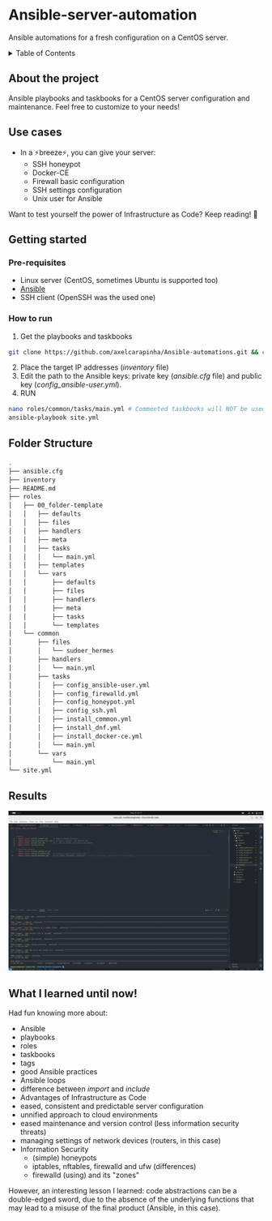 # Ansible-server-automation
Ansible automations for a fresh configuration on a CentOS server.

<!-- TABLE OF CONTENTS -->
<details>
  <summary>Table of Contents</summary>
  <ol>
    <li>
      <a href="#about-the-project">About The Project</a>
    </li>
    <li>
      <a href="#use-cases">Use cases</a>
    </li>
    <li>
      <a href="#getting-started">Getting Started</a>
      <ul>
        <li><a href="#Pre-requisites">Pre-requisites</a></li>
        <li><a href="#How-to-run">How to run</a></li>
      </ul>
    </li>
    <li><a href="#folder-structure">Folder Structure</a></li>
    <li><a href="#results">Results</a></li>
    <li><a href="#what-i-learned-until-now">What I learned until now!</a></li>
  </ol>
</details>

## About the project
Ansible playbooks and taskbooks for a CentOS server configuration and maintenance.
Feel free to customize to your needs!

## Use cases
- In a ⚡breeze⚡, you can give your server:
    - SSH honeypot 
    - Docker-CE
    - Firewall basic configuration
    - SSH settings configuration
    - Unix user for Ansible
  
Want to test yourself the power of Infrastructure as Code? Keep reading! 🚀


## Getting started 
### Pre-requisites
- Linux server (CentOS, sometimes Ubuntu is supported too)
- <a href="https://docs.ansible.com/ansible/latest/installation_guide/intro_installation.html">Ansible</a> 
- SSH client (OpenSSH was the used one)
  
### How to run 
1. Get the playbooks and taskbooks
```zsh
git clone https://github.com/axelcarapinha/Ansible-automations.git && cd Ansible-automations
```
2. Place the target IP addresses (_inventory_ file)
3. Edit the path to the Ansible keys: private key (_ansible.cfg_ file) and public key (*config_ansible-user.yml*).
4. RUN
```sh
nano roles/common/tasks/main.yml # Commented taskbooks will NOT be used (OPTIONAL)
ansible-playbook site.yml
```

## Folder Structure
```sh
.
├── ansible.cfg
├── inventory
├── README.md
├── roles
│   ├── 00_folder-template
│   │   ├── defaults
│   │   ├── files
│   │   ├── handlers
│   │   ├── meta
│   │   ├── tasks
│   │   │   └── main.yml
│   │   ├── templates
│   │   └── vars
│   │       ├── defaults
│   │       ├── files
│   │       ├── handlers
│   │       ├── meta
│   │       ├── tasks
│   │       └── templates
│   └── common
│       ├── files
│       │   └── sudoer_hermes
│       ├── handlers
│       │   └── main.yml
│       ├── tasks
│       │   ├── config_ansible-user.yml
│       │   ├── config_firewalld.yml
│       │   ├── config_honeypot.yml
│       │   ├── config_ssh.yml
│       │   ├── install_common.yml
│       │   ├── install_dnf.yml
│       │   ├── install_docker-ce.yml
│       │   └── main.yml
│       └── vars
│           └── main.yml
└── site.yml
```

## Results
![Sample results with a CentOS Azure virtual machine](results.png)

## What I learned until now!
Had fun knowing more about:
- Ansible
 - playbooks
 - roles
 - taskbooks
 - tags
 - good Ansible practices
 - Ansible loops
 - difference between _import_ and _include_
- Advantages of Infrastructure as Code
 - eased, consistent and predictable server configuration
 - unnified approach to cloud environments
 - eased maintenance and version control (less information security threats)
 - managing settings of network devices (routers, in this case)
- Information Security
  - (simple) honeypots 
  - iptables, nftables, firewalld and ufw (differences)
  - firewalld (using) and its "zones"

However, an interesting lesson I learned: code abstractions can be a double-edged sword, due to the absence of the underlying functions that may lead to a misuse of the final product (Ansible, in this case).
